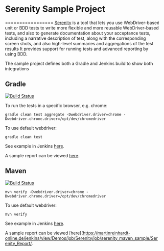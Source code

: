 # Serenity Sample Project
=================
[Serenity](https://github.com/serenity-bdd/serenity-core) is a tool that lets you use WebDriver-based unit or BDD tests to write more flexible and more reusable WebDriver-based tests, and also to generate documentation about your acceptance tests, including a narrative description of test, along with the corresponding screen shots, and also high-level summaries and aggregations of the test results
It provides support for running tests and advanced reporting by using BDD.

The sample project defines both a Gradle and Jenkins build to show both integrations

## Gradle

[![Build Status](https://martinreinhardt-online.de/jenkins/buildStatus/icon?job=Serenity/serenity_gradle_sample)](https://martinreinhardt-online.de/jenkins/view/Demos/job/Serenity/job/serenity_gradle_sample/)

To run the tests in a specific browser, e.g. chrome:

```
gradle clean test aggregate -Dwebdriver.driver=chrome -Dwebdriver.chrome.driver=/opt/dev/chromedriver
```

To use default webdriver:

```
gradle clean test
```

See example in Jenkins [here](https://martinreinhardt-online.de/jenkins/job/serenity_gradle_sample/).

A sample report can be viewed [here](https://martinreinhardt-online.de/jenkins/job/serenity_gradle_sample/ws/gradle/target/site/serenity/index.html).


## Maven

[![Build Status](https://martinreinhardt-online.de/jenkins/buildStatus/icon?job=Serenity/serenity_maven_sample)](https://martinreinhardt-online.de/jenkins/view/Demos/job/Serenity/job/serenity_maven_sample/)

```
mvn verify -Dwebdriver.driver=chrome -Dwebdriver.chrome.driver=/opt/dev/chromedriver
```

To use default webdriver:

```
mvn verify
```

See example in Jenkins [here](https://martinreinhardt-online.de/jenkins/view/Demos/job/Serenity/job/serenity_maven_sample).

A sample report can be viewed [here](https://martinreinhardt-online.de/jenkins/view/Demos/job/Serenity/job/serenity_maven_sample/Serenity_Report/.

